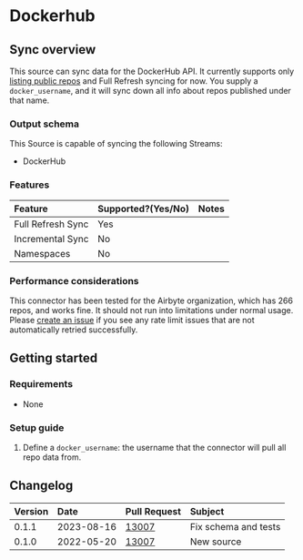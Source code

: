 # Dockerhub

## Sync overview

This source can sync data for the DockerHub API. It currently supports only [listing public repos](https://github.com/airbytehq/airbyte/issues/12773) and Full Refresh syncing for now. You supply a `docker_username`, and it will sync down all info about repos published under that name.

### Output schema

This Source is capable of syncing the following Streams:

* DockerHub

### Features

| Feature | Supported?\(Yes/No\) | Notes |
| :--- | :--- | :--- |
| Full Refresh Sync | Yes |  |
| Incremental Sync | No |  |
| Namespaces | No |  |

### Performance considerations

This connector has been tested for the Airbyte organization, which has 266 repos, and works fine. It should not run into limitations under normal usage. Please [create an issue](https://github.com/airbytehq/airbyte/issues) if you see any rate limit issues that are not automatically retried successfully.

## Getting started

### Requirements

* None

### Setup guide

1. Define a `docker_username`: the username that the connector will pull all repo data from.

## Changelog

| Version | Date | Pull Request | Subject |
| :--- | :--- | :--- | :--- |
| 0.1.1 | 2023-08-16 | [13007](https://github.com/airbytehq/airbyte/pull/13007) | Fix schema and tests |
| 0.1.0 | 2022-05-20 | [13007](https://github.com/airbytehq/airbyte/pull/13007) | New source |

